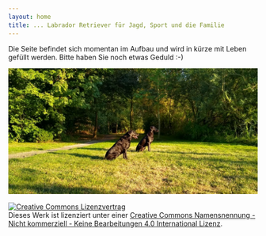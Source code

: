 ```yaml
---
layout: home
title: ... Labrador Retriever für Jagd, Sport und die Familie
---
```

Die Seite befindet sich momentan im Aufbau und wird in kürze mit Leben gefüllt werden.
Bitte haben Sie noch etwas Geduld :-)

![Reggae vom Keien Fenn & Work and More Hannah](assets/hannah-reggae.jpeg "Hannah und Reggae warten aufmerksam")

<a rel="license" href="http://creativecommons.org/licenses/by-nc-nd/4.0/"><img alt="Creative Commons Lizenzvertrag" style="border-width:0" src="https://i.creativecommons.org/l/by-nc-nd/4.0/80x15.png" /></a><br />Dieses Werk ist lizenziert unter einer <a rel="license" href="http://creativecommons.org/licenses/by-nc-nd/4.0/">Creative Commons Namensnennung - Nicht kommerziell - Keine Bearbeitungen 4.0 International Lizenz</a>.

